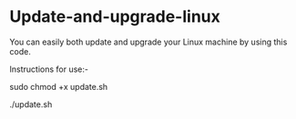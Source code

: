 # Update-and-upgrade-linux

You can easily both update and upgrade your Linux machine by using this code.

Instructions for use:-

sudo chmod +x update.sh

./update.sh

